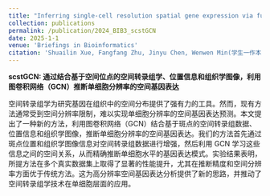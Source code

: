 ```yaml
---
title: "Inferring single-cell resolution spatial gene expression via fusing spot-based spatial transcriptomics, location and histology using GCN"
collection: publications
permalink: /publication/2024_BIB3_scstGCN
date: 2025-1-1
venue: 'Briefings in Bioinformatics'
citation: 'Shuailin Xue, Fangfang Zhu, Jinyu Chen, Wenwen Min(学生一作本人通信). Inferring single-cell resolution spatial gene expression via fusing spot-based spatial transcriptomics, location and histology using GCN. Briefings in Bioinformatics 2025, DOI: 10.1093/bib/bbae630 (CCF B类期刊, 中科院JCR1区, IF=9.5)'
---
```



**scstGCN: 通过结合基于空间位点的空间转录组学、位置信息和组织学图像，利用图卷积网络（GCN）推断单细胞分辨率的空间基因表达**

空间转录组学为研究基因在组织中的空间分布提供了强有力的工具。然而，现有方法通常受到空间分辨率限制，难以实现单细胞分辨率的空间基因表达预测。本文提出了一种新的方法，利用图卷积网络（GCN）结合基于斑点的空间转录组数据、位置信息和组织学图像，推断单细胞分辨率的空间基因表达。我们的方法首先通过斑点位置和组织学图像信息对空间转录组数据进行增强，然后利用 GCN 学习这些信息之间的空间关系，从而精确推断单细胞水平的基因表达模式。实验结果表明，所提方法在多个真实数据集上取得了显著的性能提升，尤其在推断精度和空间分辨率方面优于传统方法。这为高分辨率空间基因表达分析提供了新的思路，并推动了空间转录组学技术在单细胞层面的应用。
